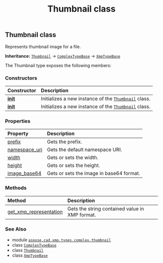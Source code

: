 ﻿---
title: Thumbnail class
second_title: Aspose.CAD for Python via .NET API References
description: 
type: docs
weight: 10
url: /python-net/aspose.cad.xmp.types.complex.thumbnail/thumbnail/
is_root: false
---

## Thumbnail class

Represents thumbnail image for a file.



**Inheritance:** [`Thumbnail`](/cad/python-net/aspose.cad.xmp.types.complex.thumbnail/thumbnail) → 
[`ComplexTypeBase`](/cad/python-net/aspose.cad.xmp.types.complex/complextypebase) → 
[`XmpTypeBase`](/cad/python-net/aspose.cad.xmp.types/xmptypebase)



The Thumbnail type exposes the following members:

### Constructors
| Constructor | Description |
| :- | :- |
| [__init__](/cad/python-net/aspose.cad.xmp.types.complex.thumbnail/thumbnail/__init__/#) | Initializes a new instance of the [`Thumbnail`](/cad/python-net/aspose.cad.xmp.types.complex.thumbnail/thumbnail) class. |
| [__init__](/cad/python-net/aspose.cad.xmp.types.complex.thumbnail/thumbnail/__init__/#int-int) | Initializes a new instance of the [`Thumbnail`](/cad/python-net/aspose.cad.xmp.types.complex.thumbnail/thumbnail) class. |


### Properties
| Property | Description |
| :- | :- |
| [prefix](/cad/python-net/aspose.cad.xmp.types.complex.thumbnail/thumbnail/prefix) | Gets the prefix. |
| [namespace_uri](/cad/python-net/aspose.cad.xmp.types.complex.thumbnail/thumbnail/namespace_uri) | Gets the default namespace URI. |
| [width](/cad/python-net/aspose.cad.xmp.types.complex.thumbnail/thumbnail/width) | Gets or sets the width. |
| [height](/cad/python-net/aspose.cad.xmp.types.complex.thumbnail/thumbnail/height) | Gets or sets the height. |
| [image_base64](/cad/python-net/aspose.cad.xmp.types.complex.thumbnail/thumbnail/image_base64) | Gets or sets the image in base64 format. |


### Methods
| Method | Description |
| :- | :- |
| [get_xmp_representation](/cad/python-net/aspose.cad.xmp.types.complex.thumbnail/thumbnail/get_xmp_representation/#) | Gets the string contained value in XMP format. |



### See Also
* module [`aspose.cad.xmp.types.complex.thumbnail`](..)
* class [`ComplexTypeBase`](/cad/python-net/aspose.cad.xmp.types.complex/complextypebase)
* class [`Thumbnail`](/cad/python-net/aspose.cad.xmp.types.complex.thumbnail/thumbnail)
* class [`XmpTypeBase`](/cad/python-net/aspose.cad.xmp.types/xmptypebase)
